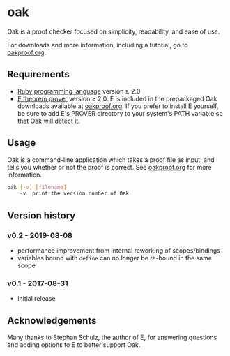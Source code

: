 # oak

Oak is a proof checker focused on simplicity, readability, and ease of use.

For downloads and more information, including a tutorial, go to [oakproof.org](http://oakproof.org/).

## Requirements

  * [Ruby programming language](http://ruby-lang.org/) version ≥ 2.0
  * [E theorem prover](http://eprover.org/) version ≥ 2.0.  E is included in the prepackaged Oak downloads available at [oakproof.org](http://oakproof.org/).  If you prefer to install E yourself, be sure to add E's PROVER directory to your system's PATH variable so that Oak will detect it.

## Usage

Oak is a command-line application which takes a proof file as input, and tells you whether or not the proof is correct.  See [oakproof.org](http://oakproof.org) for more information.

```bash
oak [-v] [filename]
    -v  print the version number of Oak
```

## Version history

### v0.2 - 2019-08-08
* performance improvement from internal reworking of scopes/bindings
* variables bound with `define` can no longer be re-bound in the same scope

### v0.1 - 2017-08-31
* initial release

## Acknowledgements

Many thanks to Stephan Schulz, the author of E, for answering questions and adding options to E to better support Oak.